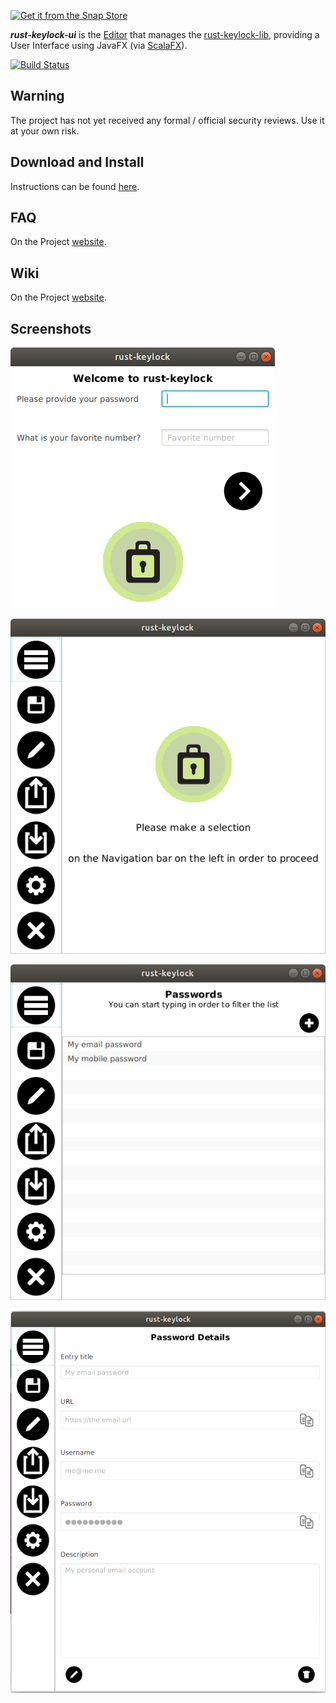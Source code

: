[![Get it from the Snap Store](https://snapcraft.io/static/images/badges/en/snap-store-white.svg)](https://snapcraft.io/rust-keylock-ui)

___rust-keylock-ui___ is the [Editor](https://rust-keylock.github.io/rust-keylock-lib/rust_keylock/trait.Editor.html) that manages the [rust-keylock-lib](https://github.com/rust-keylock/rust-keylock-lib), providing a User Interface using JavaFX (via [ScalaFX](http://www.scalafx.org)).

[![Build Status](https://travis-ci.org/rust-keylock/rust-keylock-ui.svg?branch=master)](https://travis-ci.org/rust-keylock/rust-keylock-ui)

## Warning

The project has not yet received any formal / official security reviews. Use it at your own risk.

## Download and Install

Instructions can be found [here](https://rust-keylock.github.io/download/rkl/).

## FAQ

On the Project [website](https://rust-keylock.github.io/faq/rkl/).

## Wiki

On the Project [website](https://rust-keylock.github.io/wiki/).

## Screenshots

![rkl1](gh-images/rkl11.png)

![rkl2](gh-images/rkl12.png)

![rkl3](gh-images/rkl13.png)

![rkl4](gh-images/rkl14.png)
